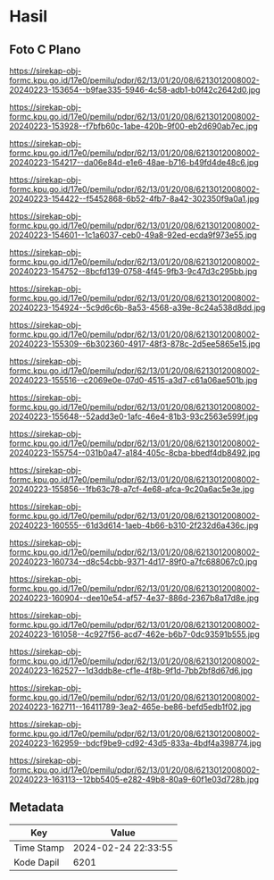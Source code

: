 # Hasil

## Foto C Plano

https://sirekap-obj-formc.kpu.go.id/17e0/pemilu/pdpr/62/13/01/20/08/6213012008002-20240223-153654--b9fae335-5946-4c58-adb1-b0f42c2642d0.jpg

https://sirekap-obj-formc.kpu.go.id/17e0/pemilu/pdpr/62/13/01/20/08/6213012008002-20240223-153928--f7bfb60c-1abe-420b-9f00-eb2d690ab7ec.jpg

https://sirekap-obj-formc.kpu.go.id/17e0/pemilu/pdpr/62/13/01/20/08/6213012008002-20240223-154217--da06e84d-e1e6-48ae-b716-b49fd4de48c6.jpg

https://sirekap-obj-formc.kpu.go.id/17e0/pemilu/pdpr/62/13/01/20/08/6213012008002-20240223-154422--f5452868-6b52-4fb7-8a42-302350f9a0a1.jpg

https://sirekap-obj-formc.kpu.go.id/17e0/pemilu/pdpr/62/13/01/20/08/6213012008002-20240223-154601--1c1a6037-ceb0-49a8-92ed-ecda9f973e55.jpg

https://sirekap-obj-formc.kpu.go.id/17e0/pemilu/pdpr/62/13/01/20/08/6213012008002-20240223-154752--8bcfd139-0758-4f45-9fb3-9c47d3c295bb.jpg

https://sirekap-obj-formc.kpu.go.id/17e0/pemilu/pdpr/62/13/01/20/08/6213012008002-20240223-154924--5c9d6c6b-8a53-4568-a39e-8c24a538d8dd.jpg

https://sirekap-obj-formc.kpu.go.id/17e0/pemilu/pdpr/62/13/01/20/08/6213012008002-20240223-155309--6b302360-4917-48f3-878c-2d5ee5865e15.jpg

https://sirekap-obj-formc.kpu.go.id/17e0/pemilu/pdpr/62/13/01/20/08/6213012008002-20240223-155516--c2069e0e-07d0-4515-a3d7-c61a06ae501b.jpg

https://sirekap-obj-formc.kpu.go.id/17e0/pemilu/pdpr/62/13/01/20/08/6213012008002-20240223-155648--52add3e0-1afc-46e4-81b3-93c2563e599f.jpg

https://sirekap-obj-formc.kpu.go.id/17e0/pemilu/pdpr/62/13/01/20/08/6213012008002-20240223-155754--031b0a47-a184-405c-8cba-bbedf4db8492.jpg

https://sirekap-obj-formc.kpu.go.id/17e0/pemilu/pdpr/62/13/01/20/08/6213012008002-20240223-155856--1fb63c78-a7cf-4e68-afca-9c20a6ac5e3e.jpg

https://sirekap-obj-formc.kpu.go.id/17e0/pemilu/pdpr/62/13/01/20/08/6213012008002-20240223-160555--61d3d614-1aeb-4b66-b310-2f232d6a436c.jpg

https://sirekap-obj-formc.kpu.go.id/17e0/pemilu/pdpr/62/13/01/20/08/6213012008002-20240223-160734--d8c54cbb-9371-4d17-89f0-a7fc688067c0.jpg

https://sirekap-obj-formc.kpu.go.id/17e0/pemilu/pdpr/62/13/01/20/08/6213012008002-20240223-160904--dee10e54-af57-4e37-886d-2367b8a17d8e.jpg

https://sirekap-obj-formc.kpu.go.id/17e0/pemilu/pdpr/62/13/01/20/08/6213012008002-20240223-161058--4c927f56-acd7-462e-b6b7-0dc93591b555.jpg

https://sirekap-obj-formc.kpu.go.id/17e0/pemilu/pdpr/62/13/01/20/08/6213012008002-20240223-162527--1d3ddb8e-cf1e-4f8b-9f1d-7bb2bf8d67d6.jpg

https://sirekap-obj-formc.kpu.go.id/17e0/pemilu/pdpr/62/13/01/20/08/6213012008002-20240223-162711--16411789-3ea2-465e-be86-befd5edb1f02.jpg

https://sirekap-obj-formc.kpu.go.id/17e0/pemilu/pdpr/62/13/01/20/08/6213012008002-20240223-162959--bdcf9be9-cd92-43d5-833a-4bdf4a398774.jpg

https://sirekap-obj-formc.kpu.go.id/17e0/pemilu/pdpr/62/13/01/20/08/6213012008002-20240223-163113--12bb5405-e282-49b8-80a9-60f1e03d728b.jpg


## Metadata

| Key        | Value               |
| ---------- | ------------------- |
| Time Stamp | 2024-02-24 22:33:55 |
| Kode Dapil | 6201                |



